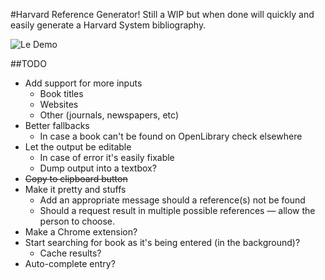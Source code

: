 #Harvard Reference Generator!
Still a WIP but when done will quickly and easily generate a Harvard System bibliography.

![Le Demo](http://f.cl.ly/items/3z0M2J381B3A2J2f113b/demo.gif)

##TODO
- Add support for more inputs
  - Book titles
  - Websites
  - Other (journals, newspapers, etc)
- Better fallbacks
  - In case a book can't be found on OpenLibrary check elsewhere 
- Let the output be editable
  - In case of error it's easily fixable 
  - Dump output into a textbox?
- <del>Copy to clipboard button</del>
- Make it pretty and stuffs
  - Add an appropriate message should a reference(s) not be found
  - Should a request result in multiple possible references — allow the person to choose. 
- Make a Chrome extension?
- Start searching for book as it's being entered (in the background)?
  - Cache results? 
- Auto-complete entry?
